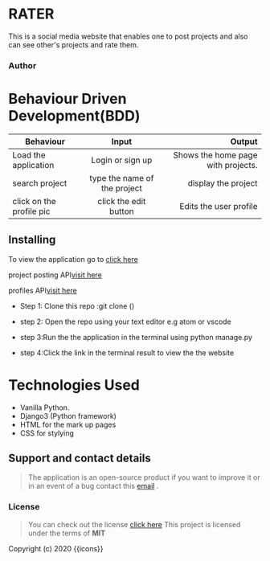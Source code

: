 

 # RATER
This is a social media website that enables one to post projects and also can see other's projects and rate them.

### Author

 

 # Behaviour Driven Development(BDD)

 | Behaviour                  | Input                  | Output                                             |
| ------------------------    |:----------------------:| --------------------------------------------------:|
| Load the application        | Login or sign up       | Shows the home page with projects.                 |
|search project               | type the name of the project |display the project| 
|click on the profile pic     |click the edit button    | Edits the user profile|
## Installing 

To view the application go to [click here]()

project posting API[visit here]()

profiles API[visit here]()

- Step 1: Clone this repo :git clone ()

- step 2: Open the repo using your text editor e.g atom or vscode

- step 3:Run the the application in  the terminal using python manage.py

- step 4:Click the link in the terminal result to view the the website

# Technologies Used

- Vanilla Python.
- Django3 (Python framework)
- HTML for the mark up pages
- CSS for stylying

## Support and contact details

>The application is an open-source product if you  want to improve it or in an event of a bug  contact this
> [email](cheatcodes.dev@gmail.com) .
### License
>You can check out the license [click here](https://choosealicense.com/licenses/mit/)
This project is licensed under the terms of **MIT**

Copyright (c) 2020 {{icons}}
